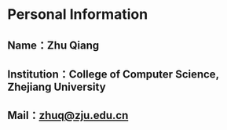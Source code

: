 # Personal Information
## Name：Zhu Qiang
## Institution：College of Computer Science, Zhejiang University
## Mail：zhuq@zju.edu.cn



